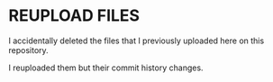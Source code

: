 # REUPLOAD FILES

I accidentally deleted the files that I previously uploaded here on this repository. 

I reuploaded them but their commit history changes.

